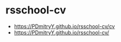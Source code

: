 # rsschool-cv

- https://PDmitryY.github.io/rsschool-cv/cv
- https://PDmitryY.github.io/rsschool-cv/